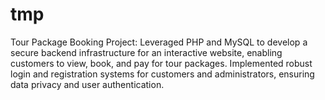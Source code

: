 # tmp
Tour Package Booking Project: Leveraged PHP and MySQL to develop a secure backend infrastructure for an interactive website, enabling customers to view, book, and pay for tour packages. Implemented robust login and registration systems for customers and administrators, ensuring data privacy and user authentication.
